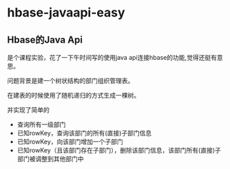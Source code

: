# hbase-javaapi-easy
## Hbase的Java Api
是个课程实验，花了一下午时间写的使用java api连接hbase的功能,觉得还挺有意思。

问题背景是建一个树状结构的部门组织管理表。

在建表的时候使用了随机递归的方式生成一棵树。

并实现了简单的
+ 	查询所有一级部门
+ 	已知rowKey，查询该部门的所有(直接)子部门信息
+  已知rowKey，向该部门增加一个子部门
+  已知rowKey（且该部门存在子部门），删除该部门信息，该部门所有(直接)子部门被调整到其他部门中
